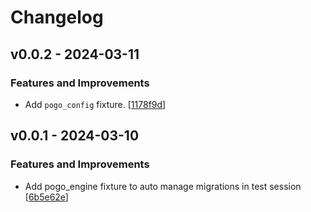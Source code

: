 # Changelog

## v0.0.2 - 2024-03-11

### Features and Improvements

- Add `pogo_config` fixture. [[1178f9d](https://github.com/NRWLDev/pytest-pogo/commit/1178f9dfaadaa65b10b7aa6c4306ca777c971ce5)]

## v0.0.1 - 2024-03-10

### Features and Improvements

- Add pogo_engine fixture to auto manage migrations in test session [[6b5e62e](https://github.com/NRWLDev/pytest-pogo/commit/6b5e62eae8b92633075db481478a592774c5d6b7)]
